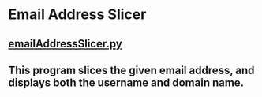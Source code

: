 # Email Address Slicer

## [emailAddressSlicer.py](https://github.com/Mannuel25/Mini-Python-Projects/tree/master/email_address_slicer)

## This program slices the given email address, and displays both the username and domain name.